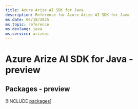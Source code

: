 ```yaml
---
title: Azure Arize AI SDK for Java
description: Reference for Azure Arize AI SDK for Java
ms.date: 06/18/2025
ms.topic: reference
ms.devlang: java
ms.service: arizeai
---
```

# Azure Arize AI SDK for Java - preview
## Packages - preview
[!INCLUDE [packages](arize-ai-index.md)]